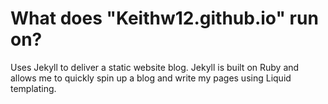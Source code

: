 # What does "Keithw12.github.io" run on?

Uses Jekyll to deliver a static website blog.  Jekyll is built on Ruby and allows me to quickly spin up a blog and write my pages using Liquid templating.
